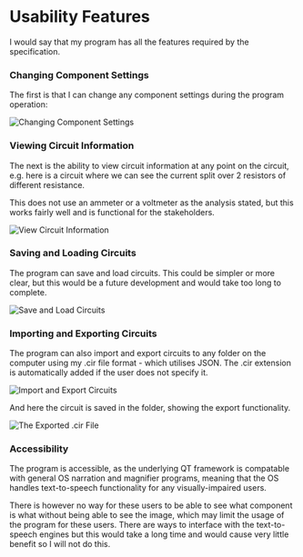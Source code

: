 # Usability Features

I would say that my program has all the features required by the specification.

### Changing Component Settings

The first is that I can change any component settings during the program operation:

![Changing Component Settings](images/attributes.png)


### Viewing Circuit Information

The next is the ability to view circuit information at any point on the circuit, e.g. here is a circuit where we can see the current split over 2 resistors of different resistance.

This does not use an ammeter or a voltmeter as the analysis stated, but this works fairly well and is functional for the stakeholders.

![View Circuit Information](images/show_currents.png)


### Saving and Loading Circuits

The program can save and load circuits. This could be simpler or more clear, but this would be a future development and would take too long to complete.

![Save and Load Circuits](images/save.png)

### Importing and Exporting Circuits

The program can also import and export circuits to any folder on the computer using my .cir file format - which utilises JSON. The .cir extension is automatically added if the user does not specify it.

![Import and Export Circuits](images/export.png)

And here the circuit is saved in the folder, showing the export functionality.

![The Exported .cir File](images/export2.png)

### Accessibility

The program is accessible, as the underlying QT framework is compatable with general OS narration and magnifier programs, meaning that the OS handles text-to-speech functionality for any visually-impaired users.

There is however no way for these users to be able to see what component is what without being able to see the image, which may limit the usage of the program for these users. There are ways to interface with the text-to-speech engines but this would take a long time and would cause very little benefit so I will not do this.
